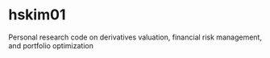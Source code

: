 # hskim01
Personal research code on derivatives valuation, financial risk management, and portfolio optimization
